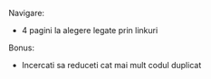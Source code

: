 Navigare:
- 4 pagini la alegere legate prin linkuri

Bonus:
- Incercati sa reduceti cat mai mult codul duplicat